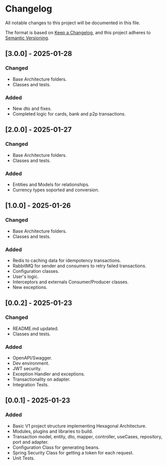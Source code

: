 # Changelog

All notable changes to this project will be documented in this file.

The format is based on [Keep a Changelog](https://keepachangelog.com/en/1.1.0/),
and this project adheres to [Semantic Versioning](https://semver.org/spec/v2.0.0.html).


## [3.0.0] - 2025-01-28

### Changed

- Base Architecture folders.
- Classes and tests.

### Added

- New dto and fixes.
- Completed logic for cards, bank and p2p transactions.


## [2.0.0] - 2025-01-27

### Changed

- Base Architecture folders.
- Classes and tests.

### Added

- Entities and Models for relationships.
- Currency types soported and conversion.

## [1.0.0] - 2025-01-26

### Changed

- Base Architecture folders.
- Classes and tests.

### Added

- Redis to caching data for idempotency transactions.
- RabbitMQ for sender and consumers to retry failed transactions.
- Configuration classes.
- User's logic.
- Interceptors and externals Consumer/Producer classes.
- New exceptions.

## [0.0.2] - 2025-01-23

### Changed

- README.md updated.
- Classes and tests.

### Added

- OpenAPI/Swagger.
- Dev environment.
- JWT security.
- Exception Handler and exceptions.
- Transactionality on adapter.
- Integration Tests.



## [0.0.1] - 2025-01-23

### Added

- Basic V1 project structure implementing Hexagonal Architecture.
- Modules, plugins and libraries to build.
- Transaction model, entity, dto, mapper, controller, useCases, repository, port and adapter.
- Configuration Class for generating beans.
- Spring Security Class for getting a token for each request.
- Unit Tests.